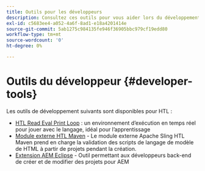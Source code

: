 ```yaml
---
title: Outils pour les développeurs
description: Consultez ces outils pour vous aider lors du développement dans HTL.
exl-id: c5683ee4-a052-4a6f-8ad1-e18a4201414e
source-git-commit: 5ab1275c984135fe946f36905bbc979cf19edd80
workflow-type: tm+mt
source-wordcount: '0'
ht-degree: 0%

---
```



# Outils du développeur {#developer-tools}

Les outils de développement suivants sont disponibles pour HTL :

* [HTL Read Eval Print Loop](https://github.com/adobe/aem-htl-repl) : un environnement d’exécution en temps réel pour jouer avec le langage, idéal pour l’apprentissage
* [Module externe HTL Maven](https://sling.apache.org/components/htl-maven-plugin/) - Le module externe Apache Sling HTL Maven prend en charge la validation des scripts de langage de modèle de HTML à partir de projets pendant la création.
* [Extension AEM Eclipse](https://experienceleague.adobe.com/docs/experience-manager-cloud-service/content/implementing/developer-tools/eclipse.html) - Outil permettant aux développeurs back-end de créer et de modifier des projets pour AEM
